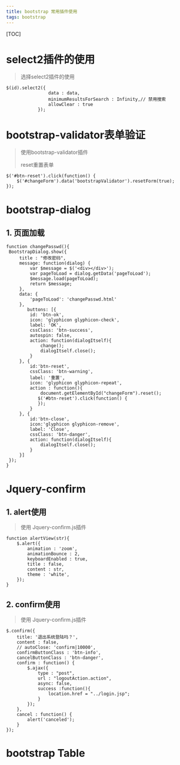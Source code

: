 ```yaml
---
title: bootstrap 常用插件使用
tags: bootstrap
---
```


[TOC]

# select2插件的使用 #
 
> 选择select2插件的使用

    $(id).select2({
					data : data,
					minimumResultsForSearch : Infinity,// 禁用搜索
					allowClear : true
				});

# bootstrap-validator表单验证 #
>使用bootstrap-validator插件
>
>reset重置表单

    $('#btn-reset').click(function() {
		$('#changeForm').data('bootstrapValidator').resetForm(true);
	});

#  bootstrap-dialog #
## 1. 页面加载

    function changePasswd(){
     BootstrapDialog.show({
    	 title : "修改密码",
         message: function(dialog) {
             var $message = $('<div></div>');
             var pageToLoad = dialog.getData('pageToLoad');
             $message.load(pageToLoad);
             return $message;
         },
         data: {
             'pageToLoad': 'changePasswd.html'
         },
        	buttons: [{
             id: 'btn-ok',   
             icon: 'glyphicon glyphicon-check',       
             label: 'OK',
             cssClass: 'btn-success', 
             autospin: false,
             action: function(dialogItself){    
            	 change();
          	     dialogItself.close();
             }
         }, {
        	 id:'btn-reset',
             cssClass: 'btn-warning',
             label: '重置',
             icon: 'glyphicon glyphicon-repeat',
             action : function(){
            	 document.getElementById("changeForm").reset();
            	$('#btn-reset').click(function() {
            	});
             }
         }, {
        	 id:'btn-close',
        	 icon:'glyphicon glyphicon-remove',
             label: 'Close',
             cssClass: 'btn-danger',
             action: function(dialogItself){
                 dialogItself.close();
             }
         }]
     });
    }
# Jquery-confirm
## 1. alert使用 ##
>使用 Jquery-confirm.js插件

    function alertView(str){
    	$.alert({
    		animation : 'zoom',
    		animationBounce : 2,
    		keyboardEnabled : true,
    		title : false,
    		content : str,
    		theme : 'white',
    	});
    }

## 2. confirm使用 ##
>使用 Jquery-confirm.js插件

    $.confirm({
    	title: '退出系统登陆吗？', 
    	content : false,
    	// autoClose: 'confirm|10000',
    	confirmButtonClass : 'btn-info',
    	cancelButtonClass : 'btn-danger',
    	confirm : function() {
    		$.ajax({
    			type : "post",
    			url : "logoutAction.action",
    			async: false,
    			success :function(){
    				location.href = "../login.jsp";
    			}
    		});
    	},
    	cancel : function() {
    		alert('canceled');
    	}
    });
    
# bootstrap Table #

